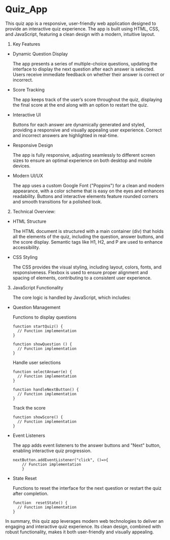 # Quiz_App

This quiz app is a responsive, user-friendly web application designed to provide an interactive quiz experience. The app is built using HTML, CSS, and JavaScript, featuring a clean design with a modern, intuitive layout.

1. Key Features

- Dynamic Question Display

  The app presents a series of multiple-choice questions, updating the interface to display the next question after each answer is selected. Users receive immediate feedback on whether their answer is correct or incorrect.
  
- Score Tracking

  The app keeps track of the user’s score throughout the quiz, displaying the final score at the end along with an option to restart the quiz.

- Interactive UI

  Buttons for each answer are dynamically generated and styled, providing a responsive and visually appealing user experience. Correct and incorrect answers are highlighted in real-time.

- Responsive Design

  The app is fully responsive, adjusting seamlessly to different screen sizes to ensure an optimal experience on both desktop and mobile devices.

- Modern UI/UX

  The app uses a custom Google Font ("Poppins") for a clean and modern appearance, with a color scheme that is easy on the eyes and enhances readability. Buttons and interactive elements feature rounded corners and smooth transitions for a polished look.
  
2. Technical Overview:

- HTML Structure

  The HTML document is structured with a main container (div) that holds all the elements of the quiz, including the question, answer buttons, and the score display. Semantic tags like H1, H2, and P are used to enhance accessibility.
  
- CSS Styling

  The CSS provides the visual styling, including layout, colors, fonts, and responsiveness. Flexbox is used to ensure proper alignment and spacing of elements, contributing to a consistent user experience.

3. JavaScript Functionality

   The core logic is handled by JavaScript, which includes:
   
- Question Management
  
  Functions to display questions

      function startQuiz() {
        // Function implementation
      }

      function showQuestion () {
        // Function implementation
      }

  Handle user selections

      function selectAnswer(e) {
        // Function implementation
      }

      function handleNextButton() {
        // Function implementation
      }
  
  Track the score

      function showScore() {
        // Function implementation
      }
  
- Event Listeners

  The app adds event listeners to the answer buttons and "Next" button, enabling interactive quiz progression.

      nextButton.addEventListener("click", ()=>{
          // Function implementation
          }

- State Reset

  Functions to reset the interface for the next question or restart the quiz after completion.

      function  resetState() {
        // Function implementation
      }

In summary, this quiz app leverages modern web technologies to deliver an engaging and interactive quiz experience. Its clean design, combined with robust functionality, makes it both user-friendly and visually appealing.
